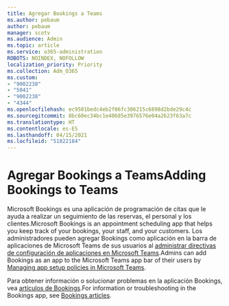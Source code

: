 ```yaml
---
title: Agregar Bookings a Teams
ms.author: pebaum
author: pebaum
manager: scotv
ms.audience: Admin
ms.topic: article
ms.service: o365-administration
ROBOTS: NOINDEX, NOFOLLOW
localization_priority: Priority
ms.collection: Adm_O365
ms.custom:
- "9002238"
- "5041"
- "9002238"
- "4344"
ms.openlocfilehash: ec9501bedc4eb2f06fc306215c6898d2bde29c4c
ms.sourcegitcommit: 8bc60ec34bc1e40685e3976576e04a2623f63a7c
ms.translationtype: HT
ms.contentlocale: es-ES
ms.lasthandoff: 04/15/2021
ms.locfileid: "51822184"
---
```

# <a name="adding-bookings-to-teams"></a><span data-ttu-id="5322e-102">Agregar Bookings a Teams</span><span class="sxs-lookup"><span data-stu-id="5322e-102">Adding Bookings to Teams</span></span>

<span data-ttu-id="5322e-103">Microsoft Bookings es una aplicación de programación de citas que le ayuda a realizar un seguimiento de las reservas, el personal y los clientes.</span><span class="sxs-lookup"><span data-stu-id="5322e-103">Microsoft Bookings is an appointment scheduling app that helps you keep track of your bookings, your staff, and your customers.</span></span> <span data-ttu-id="5322e-104">Los administradores pueden agregar Bookings como aplicación en la barra de aplicaciones de Microsoft Teams de sus usuarios al [administrar directivas de configuración de aplicaciones en Microsoft Teams](https://docs.microsoft.com/microsoftteams/teams-app-setup-policies).</span><span class="sxs-lookup"><span data-stu-id="5322e-104">Admins can add Bookings as an app to the Microsoft Teams app bar of their users by [Managing app setup policies in Microsoft Teams](https://docs.microsoft.com/microsoftteams/teams-app-setup-policies).</span></span>

<span data-ttu-id="5322e-105">Para obtener información o solucionar problemas en la aplicación Bookings, vea [artículos de Bookings](https://docs.microsoft.com/microsoft-365/bookings/bookings-faq).</span><span class="sxs-lookup"><span data-stu-id="5322e-105">For information or troubleshooting in the Bookings app, see [Bookings articles](https://docs.microsoft.com/microsoft-365/bookings/bookings-faq).</span></span>
